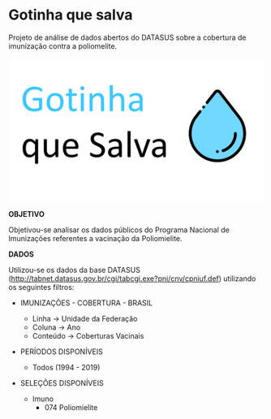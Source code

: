 # Gotinha que salva

Projeto de análise de dados abertos do DATASUS sobre a cobertura de imunização contra a poliomelite.

![alt text](https://github.com/IgorQuaresma/GotinhaQueSalva/raw/main/Data/Images/capa_projeto.png)


**OBJETIVO**

Objetivou-se analisar os dados públicos do Programa Nacional de Imunizações referentes a vacinação da Poliomielite.




**DADOS**

Utilizou-se os dados da base DATASUS (http://tabnet.datasus.gov.br/cgi/tabcgi.exe?pni/cnv/cpniuf.def) utilizando os seguintes filtros:



* IMUNIZAÇÕES - COBERTURA - BRASIL
  * Linha    -> Unidade da Federação
  * Coluna   -> Ano
  * Conteúdo -> Coberturas Vacinais
  

* PERÍODOS DISPONÍVEIS
  * Todos (1994 - 2019)
  

* SELEÇÕES DISPONÍVEIS
  * Imuno
    * 074 Poliomielite



